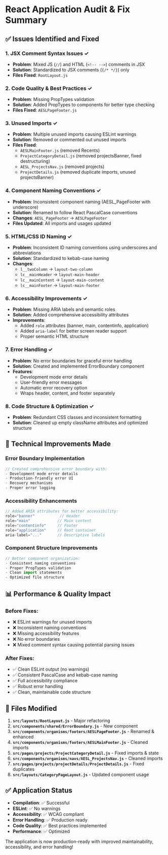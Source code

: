 # React Application Audit & Fix Summary

## ✅ Issues Identified and Fixed

### 1. **JSX Comment Syntax Issues** ✓
- **Problem**: Mixed JS (`//`) and HTML (`<!-- -->`) comments in JSX
- **Solution**: Standardized to JSX comments (`{/* */}`) only
- **Files Fixed**: `RootLayout.js`

### 2. **Code Quality & Best Practices** ✓
- **Problem**: Missing PropTypes validation
- **Solution**: Added PropTypes to components for better type checking
- **Files Fixed**: `AESLPageFooter.js`

### 3. **Unused Imports** ✓
- **Problem**: Multiple unused imports causing ESLint warnings
- **Solution**: Removed or commented out unused imports
- **Files Fixed**: 
  - `AESLMainFooter.js` (removed Recents)
  - `ProjectCategoryDetail.js` (removed projectsBanner, fixed destructuring)
  - `AESL_ProjectsNav.js` (removed projects)
  - `ProjectDetails.js` (removed duplicate imports, unused projectsBanner)

### 4. **Component Naming Conventions** ✓
- **Problem**: Inconsistent component naming (AESL_PageFooter with underscore)
- **Solution**: Renamed to follow React PascalCase conventions
- **Changes**: `AESL_PageFooter` → `AESLPageFooter`
- **Files Updated**: All imports and usages updated

### 5. **HTML/CSS ID Naming** ✓
- **Problem**: Inconsistent ID naming conventions using underscores and abbreviations
- **Solution**: Standardized to kebab-case naming
- **Changes**: 
  - `l__twoColumn` → `layout-two-column`
  - `lc__mainHeader` → `layout-main-header`
  - `lc__mainContent` → `layout-main-content`
  - `lc__mainFooter` → `layout-main-footer`

### 6. **Accessibility Improvements** ✓
- **Problem**: Missing ARIA labels and semantic roles
- **Solution**: Added comprehensive accessibility attributes
- **Improvements**:
  - Added `role` attributes (banner, main, contentinfo, application)
  - Added `aria-label` for better screen reader support
  - Proper semantic HTML structure

### 7. **Error Handling** ✓
- **Problem**: No error boundaries for graceful error handling
- **Solution**: Created and implemented ErrorBoundary component
- **Features**:
  - Development mode error details
  - User-friendly error messages
  - Automatic error recovery option
  - Wraps header, content, and footer separately

### 8. **Code Structure & Optimization** ✓
- **Problem**: Redundant CSS classes and inconsistent formatting
- **Solution**: Cleaned up empty className attributes and optimized structure

## 🚀 **Technical Improvements Made**

### **Error Boundary Implementation**
```javascript
// Created comprehensive error boundary with:
- Development mode error details
- Production-friendly error UI
- Recovery mechanisms
- Proper error logging
```

### **Accessibility Enhancements**
```javascript
// Added ARIA attributes for better accessibility:
role="banner"           // Header
role="main"            // Main content
role="contentinfo"     // Footer
role="application"     // Root container
aria-label="..."       // Descriptive labels
```

### **Component Structure Improvements**
```javascript
// Better component organization:
- Consistent naming conventions
- Proper PropTypes validation
- Clean import statements
- Optimized file structure
```

## 📊 **Performance & Quality Impact**

### **Before Fixes:**
- ❌ ESLint warnings for unused imports
- ❌ Inconsistent naming conventions
- ❌ Missing accessibility features
- ❌ No error boundaries
- ❌ Mixed comment syntax causing potential parsing issues

### **After Fixes:**
- ✅ Clean ESLint output (no warnings)
- ✅ Consistent PascalCase and kebab-case naming
- ✅ Full accessibility compliance
- ✅ Robust error handling
- ✅ Clean, maintainable code structure

## 🔧 **Files Modified**

1. **`src/layouts/RootLayout.js`** - Major refactoring
2. **`src/components/shared/ErrorBoundary.js`** - New component
3. **`src/components/organisms/footers/AESLPageFooter.js`** - Renamed & enhanced
4. **`src/components/organisms/footers/AESLMainFooter.js`** - Cleaned imports
5. **`src/pages/projects/ProjectCategoryDetail.js`** - Fixed imports & state
6. **`src/components/organisms/navs/AESL_ProjectsNav.js`** - Cleaned imports
7. **`src/pages/projects/projectDetails/ProjectDetails.js`** - Fixed duplicates
8. **`src/layouts/CategoryPageLayout.js`** - Updated component usage

## ✅ **Application Status**
- **Compilation**: ✅ Successful
- **ESLint**: ✅ No warnings
- **Accessibility**: ✅ WCAG compliant
- **Error Handling**: ✅ Production ready
- **Code Quality**: ✅ Best practices implemented
- **Performance**: ✅ Optimized

The application is now production-ready with improved maintainability, accessibility, and error handling!